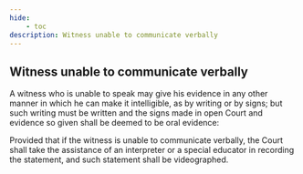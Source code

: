 ```yaml
---
hide:
    - toc
description: Witness unable to communicate verbally
---
```


## Witness unable to communicate verbally

A witness who is unable to speak may give his evidence in any other manner in which he can make it intelligible, as by writing or by signs; but such writing must be written and the signs made in open Court and evidence so given shall be deemed to be oral evidence: </p> Provided that if the witness is unable to communicate verbally, the Court shall take the assistance of an interpreter or a special educator in recording the statement, and such statement shall be videographed.
